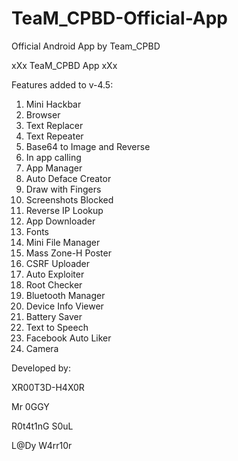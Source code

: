 # TeaM_CPBD-Official-App
Official Android App by Team_CPBD


xXx TeaM_CPBD App xXx
 

 
Features added to v-4.5:
1. Mini Hackbar
2. Browser
3. Text Replacer
4. Text Repeater
5. Base64 to Image and Reverse
6. In app calling
7. App Manager
8. Auto Deface Creator
9. Draw with Fingers
10. Screenshots Blocked
11. Reverse IP Lookup
12. App Downloader
13. Fonts
14. Mini File Manager
15. Mass Zone-H Poster
16. CSRF Uploader
17. Auto Exploiter
18. Root Checker
19. Bluetooth Manager
20. Device Info Viewer
21. Battery Saver
22. Text to Speech
23. Facebook Auto Liker
24. Camera
 

 
Developed by: 


XR00T3D-H4X0R

Mr 0GGY

R0t4t1nG S0uL 

L@Dy W4rr10r

